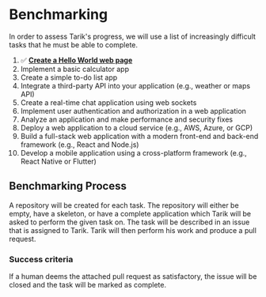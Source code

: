 # Benchmarking

In order to assess Tarik's progress, we will use a list of increasingly difficult tasks that he must be able to complete.

1. ✅ [**Create a Hello World web page**](https://github.com/tarik-tasktopr/hello-world/issues/1)
1. Implement a basic calculator app
1. Create a simple to-do list app
1. Integrate a third-party API into your application (e.g., weather or maps API)
1. Create a real-time chat application using web sockets
1. Implement user authentication and authorization in a web application
1. Analyze an application and make performance and security fixes
1. Deploy a web application to a cloud service (e.g., AWS, Azure, or GCP)
1. Build a full-stack web application with a modern front-end and back-end framework (e.g., React and Node.js)
1. Develop a mobile application using a cross-platform framework (e.g., React Native or Flutter)

## Benchmarking Process

A repository will be created for each task. The repository will either be empty, have a skeleton, or have a complete application which Tarik will be asked to perform the given task on. The task will be described in an issue that is assigned to Tarik. Tarik will then perform his work and produce a pull request.

### Success criteria

If a human deems the attached pull request as satisfactory, the issue will be closed and the task will be marked as complete.
